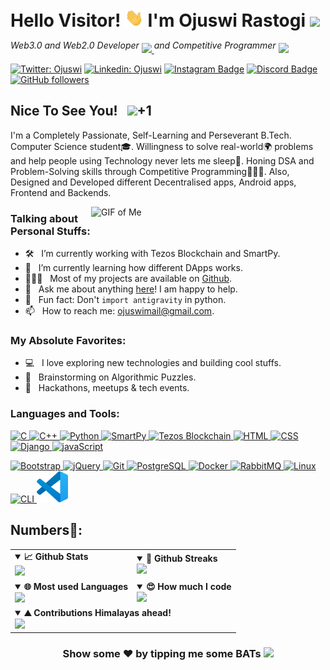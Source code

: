 <!-- Heyy 👋 fellow Copy-Paster! The Star 🌟 button is right there in the top right ↗️. Thanks!!! -->

<h1>
    Hello Visitor!
    <img src="https://raw.githubusercontent.com/ABSphreak/ABSphreak/master/gifs/Hi.gif" width="30px">
    I'm Ojuswi Rastogi
    <img src="https://media.tenor.com/images/4ab853a3b7b36f5d3928c726a0ac6475/tenor.gif" width="50">
</h2>
<p>
    <em style="position: relative; bottom: 7px;"> Web3.0 and Web2.0 Developer </em>
    <a href="https://github.com/OjusWiZard?tab=repositories">
        <img src="https://img.icons8.com/material-outlined/24/ffffff/github.png" height=25>
    </a>
    <em style="position: relative; bottom: 7px;"> and Competitive Programmer</em>
    <a href="https://www.codechef.com/users/tanyx01">
        <img src="https://www.codechef.com/sites/all/themes/abessive/logo.svg" height=20>
    </a>
</em></p>


[![Twitter: Ojuswi](https://img.shields.io/badge/OjuswiRastogi-Twitter-blue?style=flat-square&logo=twitter)](https://twitter.com/ojuswirastogi/)
[![Linkedin: Ojuswi](https://img.shields.io/badge/OjusWiZard-LinkedIn-blue?style=flat-square&logo=linkedin)](https://www.linkedin.com/in/ojuswizard/)
[![Instagram Badge](https://img.shields.io/badge/OjuswiRastogi-Instagram-e4405f?style=flat-square&logo=Instagram&logoColor=white)](https://www.instagram.com/ojuswirastogi/)
[![Discord Badge](https://img.shields.io/badge/Tanyx-Discord-7289d9?style=flat-square&logo=discord&logoColor=white)](https://discordapp.com/users/524705301644050467)
<a href="https://github.com/OjusWiZard/"> ![GitHub followers](https://img.shields.io/github/followers/OjusWiZard?label=Follow&style=social)</a>


## Nice To See You! &nbsp; ![](https://visitor-badge.glitch.me/badge?page_id=OjusWiZard.OjusWiZard&style=flat-square&color=0088cc)+1

I'm a Completely Passionate, Self-Learning and Perseverant B.Tech. Computer Science student🎓. Willingness to solve real-world🌍 problems and help people using Technology never lets me sleep🤔.
Honing DSA and Problem-Solving skills through Competitive Programming👨🏻‍💻. Also, Designed and Developed different Decentralised apps, Android apps, Frontend and Backends.

<img align="right" alt="GIF of Me" width="375" src="https://media.giphy.com/media/xUA7bdpLxQhsSQdyog/giphy.gif" />

### Talking about Personal Stuffs:

- 🛠 &nbsp; I’m currently working with Tezos Blockchain and SmartPy.
- 🚀 &nbsp; I’m currently learning how different DApps works.
- 👨🏻‍💻 &nbsp; Most of my projects are available on [Github](https://github.com/OjusWiZard?tab=repositories).
- 💬 &nbsp; Ask me about anything [here](https://www.linkedin.com/in/ojuswizard/)! I am happy to help.
- 👾 &nbsp; Fun fact: Don't <code>import antigravity</code> in python.
- 📫 &nbsp; How to reach me: ojuswimail@gmail.com.

### My Absolute Favorites:

- 💻 &nbsp; I love exploring new technologies and building cool stuffs.
- 🧠 &nbsp; Brainstorming on Algorithmic Puzzles.
- 🍕 &nbsp; Hackathons, meetups & tech events.

### Languages and Tools:

<p>
    <a href="https://en.wikipedia.org/wiki/C_(programming_language)">
        <img height="50" src="https://img.icons8.com/color/50/000000/c-programming.png" alt="C">
    </a>
    <a href="https://www.cplusplus.com/">
        <img height="50" src="https://img.icons8.com/color/50/000000/c-plus-plus-logo.png" alt="C++">
    </a>
    <a href="https://www.python.org/">
        <img height="50" src="https://img.icons8.com/color/50/000000/python--v1.png" alt="Python">
    </a>
    <a href="https://smartpy.io/">
        <img height="50" src="https://smartpy.io/static/img/logo-only.svg" alt="SmartPy">
    </a>
    <a href="https://tezos.com/">
        <img height="50" src="https://s2.coinmarketcap.com/static/img/coins/64x64/2011.png" alt="Tezos Blockchain">
    </a>
    <a href="https://html.com/">
        <img height="50" src="https://img.icons8.com/color/50/000000/html-5--v1.png" alt="HTML">
    </a>
    <a href="https://en.wikipedia.org/wiki/CSS">
        <img height="50" src="https://img.icons8.com/color/50/000000/css3.png" alt="CSS">
    </a>
    <a href="https://www.djangoproject.com/">
        <img height="50" src="https://img.icons8.com/ios/50/ffffff/django.png" alt="Django">
    </a>
    <a href="https://www.javascript.com/">
        <img height="50" src="https://img.icons8.com/color/50/000000/javascript--v1.png" alt="javaScript">
</p>
<p>
    </a>
    <a href="https://getbootstrap.com/">
        <img height="50" src="https://img.icons8.com/color/50/000000/bootstrap.png" alt="Bootstrap">
    </a>
    <a href="https://jquery.com/">
        <img height="50" src="https://img.icons8.com/ios/50/ffffff/jquery.png" alt="jQuery">
    </a>
    <a href="https://git-scm.com/">
        <img height="50" src="https://img.icons8.com/color/50/000000/git.png" alt="Git">
    </a>
    <a href="https://www.postgresql.org/">
        <img height="50" src="https://img.icons8.com/color/50/000000/postgreesql.png" alt="PostgreSQL">
    </a>
    <a href="https://www.docker.com/">
        <img height="50" src="https://img.icons8.com/color/50/000000/docker.png" alt="Docker">
    </a>
    <a href="https://www.rabbitmq.com/">
        <img height="50" src="https://cdn.iconscout.com/icon/free/png-256/rabbitmq-282296.png" alt="RabbitMQ">
    </a>
    <a href="https://www.linux.org/">
        <img height="50" src="https://img.icons8.com/color/50/000000/ubuntu--v1.png" alt="Linux">
    </a>
    <a href="https://www.gnu.org/software/bash/">
        <img height="50" src="https://img.icons8.com/color/50/000000/console.png" alt="CLI">
    </a>
    <a href="https://code.visualstudio.com/">
        <img height="50" src="https://raw.githubusercontent.com/github/explore/80688e429a7d4ef2fca1e82350fe8e3517d3494d/topics/visual-studio-code/visual-studio-code.png" alt="VS-Code">
    </a>
</p>

## Numbers🔢:

<table>
  <tr>
    <td>
     <details open>	
      <summary><b>📈 Github Stats</b></summary>
      <img height="180em" src="https://github-readme-stats.vercel.app/api?username=OjusWiZard&theme=dracula&show_icons=true&hide_border=true&&count_private=true&include_all_commits=true" />
      </details>
    </td>
    <td>
     <details open>	
      <summary><b>🎯 Github Streaks</b></summary>
      <img height="180em" src="https://github-readme-streak-stats.herokuapp.com/?user=OjusWiZard&&theme=dracula&hide_border=true" />
     </details>
    </td>
   </tr>
  <tr>
    <td>
     <details open>	
      <summary><b>🌐 Most used Languages</b></summary>
      <img height="180em" src="https://github-readme-stats.vercel.app/api/top-langs/?username=OjusWiZard&theme=dracula&show_icons=true&hide_border=true&layout=compact&langs_count=8"/>
     </details>
    </td>
    <td>
     <details open>	
      <summary><b>😍 How much I code</b></summary>
      <img height="180em" src="https://github-readme-stats.vercel.app/api/wakatime?username=OjusWiZard&layout=compact&theme=dracula&langs_count=8&hide_border=true"/>
     </details>
    </td>
   </tr>
   <tr>
    <td colspan="2">
      <details open>
        <summary><b>⛰️ Contributions Himalayas ahead!</b></summary>
          <img src="https://activity-graph.herokuapp.com/graph?username=ojuswizard&bg_color=282a36&color=ffffff&line=e36594&point=c885ff&area=true&hide_border=true&custom_title=Commits+go+up+%E2%98%9D+Commits+go+down+%F0%9F%91%87" />
     </details>
    </td>
   </tr>
 </table>

<div align="center">

### Show some ❤️ by tipping me some BATs <img height="20" style="cursor: pointer" src="https://cryptologos.cc/logos/basic-attention-token-bat-logo.png">

</div>
